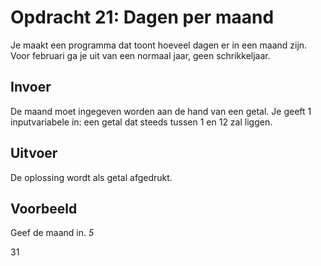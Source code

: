 # Opdracht 21: Dagen per maand
Je maakt een programma dat toont hoeveel dagen er in een maand zijn.
Voor februari ga je uit van een normaal jaar, geen schrikkeljaar.

## Invoer
De maand moet ingegeven worden aan de hand van een getal.
Je geeft 1 inputvariabele in: een getal dat steeds tussen 1 en 12 zal liggen.

## Uitvoer
De oplossing wordt als getal afgedrukt.

## Voorbeeld
Geef de maand in. *5*

31